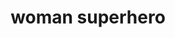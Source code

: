 ---
layout: smileys&emotion
title: woman superhero
emoji: woman_superhero
permalink: 🦸‍♀️.html
image: assets/img/3moji/woman_superhero.png
---